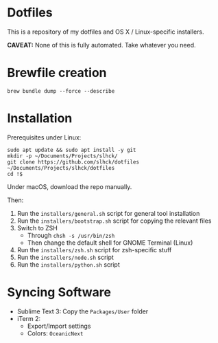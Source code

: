 # Dotfiles

This is a repository of my dotfiles and OS X / Linux-specific installers.

**CAVEAT:** None of this is fully automated. Take whatever you need.

# Brewfile creation

```
brew bundle dump --force --describe
```

# Installation

Prerequisites under Linux:

```
sudo apt update && sudo apt install -y git
mkdir -p ~/Documents/Projects/slhck/
git clone https://github.com/slhck/dotfiles ~/Documents/Projects/slhck/dotfiles
cd !$
```

Under macOS, download the repo manually.

Then:

1. Run the `installers/general.sh` script for general tool installation
1. Run the `installers/bootstrap.sh` script for copying the relevant files
1. Switch to ZSH
    - Through `chsh -s /usr/bin/zsh`
    - Then change the default shell for GNOME Terminal (Linux)
1. Run the `installers/zsh.sh` script for zsh-specific stuff
1. Run the `installers/node.sh` script
1. Run the `installers/python.sh` script

# Syncing Software

* Sublime Text 3: Copy the `Packages/User` folder
* iTerm 2:
  * Export/Import settings
  * Colors: `OceanicNext`